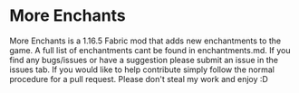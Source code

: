 # More Enchants
More Enchants is a 1.16.5 Fabric mod that adds new enchantments to the game. A full list of enchantments cant be found in enchantments.md. If you find any bugs/issues or have a suggestion please submit an issue in the issues tab. If you would like to help contribute simply follow the normal procedure for a pull request. Please don't steal my work and enjoy :D